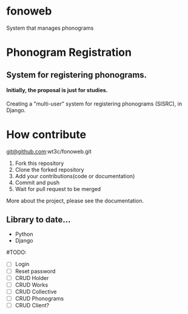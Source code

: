 # fonoweb
System that manages phonograms


# Phonogram Registration

## System for registering phonograms.

#### Initially, the proposal is just for studies.

Creating a "multi-user" system for registering phonograms (SISRC), in Django.

# How contribute

git@github.com:wt3c/fonoweb.git

1. Fork this repository 
2. Clone the forked repository
3. Add your contributions(code or documentation)
4. Commit and push
5. Wait for pull request to be merged

More about the project, please see the documentation.




## Library to date...
* Python
* Django

#TODO:
- [ ] Login
- [ ] Reset password
- [ ] CRUD Holder
- [ ] CRUD Works
- [ ] CRUD Collective
- [ ] CRUD Phonograms
- [ ] CRUD Client?
